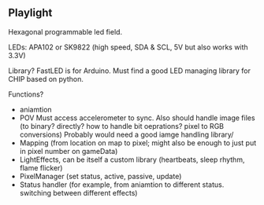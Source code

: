 ## Playlight

Hexagonal programmable led field. 

LEDs: APA102 or SK9822 (high speed, SDA & SCL, 5V but also works with 3.3V)


Library? FastLED is for Arduino. Must find a good LED managing library for CHIP based on python. 



Functions? 
- aniamtion
- POV
	Must access accelerometer to sync. 
	Also should handle image files (to binary? directly? how to handle bit oeprations? pixel to RGB conversions)
		Probably would need a good iamge handling library/
- Mapping (from location on map to pixel; might also be enough to just put in pixel number on gameData)
- LightEffects, can be itself a custom library (heartbeats, sleep rhythm, flame flicker)
- PixelManager (set status, active, passive, update)
- Status handler (for example, from aniamtion to different status. switching between different effects)
